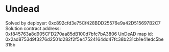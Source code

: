 # Undead

Solved by deployer: 0xc892cfd3e75Cf428BDD25576e9a42D515697B2C7
Solution contract address: 0xf845763a8d905CFD270aa85dB100d7bfc7bA3806
UnDeAD map id: 0x2ad8753d9f3276d2501d282f2f5e47524164dd47fc38b231cb1e41edc5be315b
